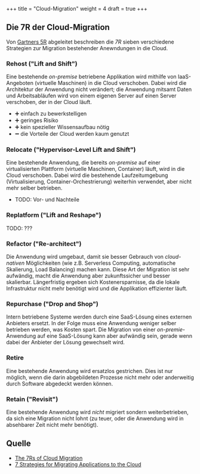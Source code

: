 +++
title = "Cloud-Migration"
weight = 4
draft = true
+++

## Die 7R der Cloud-Migration

Von [Gartners 5R](https://www.gartner.com/en/documents/1485116) abgeleitet beschreiben die _7R_ sieben verschiedene Strategien zur Migration bestehender Anewndungen in die Cloud.

### Rehost ("Lift and Shift")

Eine bestehende _on-premise_ betriebene Applikation wird mithilfe von IaaS-Angeboten (virtuelle Maschinen) in die Cloud verschoben. Dabei wird die Architektur der Anwendung nicht verändert; die Anwendung mitsamt Daten und Arbeitsabläufen wird von einem eigenen Server auf einen Server verschoben, der in der Cloud läuft.

- :heavy_plus_sign: einfach zu bewerkstelligen
- :heavy_plus_sign: geringes Risiko
- :heavy_plus_sign: kein spezieller Wissensaufbau nötig
- :heavy_minus_sign: die Vorteile der Cloud werden kaum genutzt

### Relocate ("Hypervisor-Level Lift and Shift")

Eine bestehende Anwendung, die bereits _on-premise_ auf einer virtualisierten Plattform (virtuelle Maschinen, Container) läuft, wird in die Cloud verschoben. Dabei wird die bestehende Laufzeitumgebung (Virtualisierung, Container-Orchestrierung) weiterhin verwendet, aber nicht mehr selber betrieben.

- TODO: Vor- und Nachteile

### Replatform ("Lift and Reshape")

TODO: ???

### Refactor ("Re-architect")

Die Anwendung wird umgebaut, damit sie besser Gebrauch von _cloud-nativen_ Möglichkeiten (wie z.B. Serverless Computing, automatische Skalierung, Load Balancing) machen kann. Diese Art der Migration ist sehr aufwändig, macht die Anwendung aber zukunftssicher und besser skalierbar. Längerfristig ergeben sich Kostenersparnisse, da die lokale Infrastruktur nicht mehr benötigt wird und die Applikation effizienter läuft.

### Repurchase ("Drop and Shop")

Intern betriebene Systeme werden durch eine SaaS-Lösung eines externen Anbieters ersetzt. In der Folge muss eine Anwendung weniger selber betrieben werden, was Kosten spart. Die Migration von einer _on-premie_-Anwendung auf eine SaaS-Lösung kann aber aufwändig sein, gerade wenn dabei der Anbieter der Lösung gewechselt wird.

### Retire

Eine bestehende Anwendung wird ersatzlos gestrichen. Dies ist nur möglich, wenn die darin abgebildeten Prozesse nicht mehr oder anderweitig durch Software abgedeckt werden können.

### Retain ("Revisit")

Eine bestehende Anwendung wird _nicht_ migriert sondern weiterbetrieben, da sich eine Migration nicht lohnt (zu teuer, oder die Anwendung wird in absehbarer Zeit nicht mehr benötigt). 

## Quelle

- [The 7Rs of Cloud Migration](https://bluexp.netapp.com/blog/aws-cvo-blg-strategies-for-aws-migration-the-new-7th-r-explained)
- [7 Strategies for Migrating Applications to the Cloud](https://aws.amazon.com/blogs/enterprise-strategy/new-possibilities-seven-strategies-to-accelerate-your-application-migration-to-aws/)
